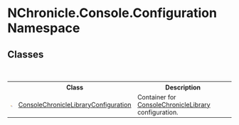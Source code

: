 # NChronicle.Console.Configuration Namespace

## Classes
&nbsp;<table><tr><th></th><th>Class</th><th>Description</th></tr><tr><td>![Public class](media/pubclass.gif "Public class")</td><td><a href="T_NChronicle_Console_Configuration_ConsoleChronicleLibraryConfiguration.md">ConsoleChronicleLibraryConfiguration</a></td><td>
Container for <a href="T_NChronicle_Console_ConsoleChronicleLibrary.md">ConsoleChronicleLibrary</a> configuration.</td></tr></table>&nbsp;

